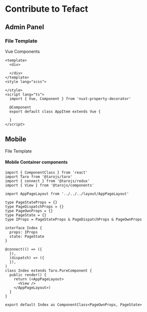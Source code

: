# Contribute to Tefact

## Admin Panel

### File Template

Vue Components 

```vue
<template>
  <div>

  </div>
</template>
<style lang="scss">

</style>
<script lang="ts">
  import { Vue, Component } from 'nuxt-property-decorator'

  @Component
  export default class AppItem extends Vue {

  }
</script>
```

## Mobile

File Template

#### Mobile Container components

```react
import { ComponentClass } from 'react'
import Taro from '@tarojs/taro'
import { connect } from '@tarojs/redux'
import { View } from '@tarojs/components'

import AppPageLayout from '../../../layout/AppPageLayout'

type PageStateProps = {}
type PageDispatchProps = {}
type PageOwnProps = {}
type PageState = {}
type IProps = PageStateProps & PageDispatchProps & PageOwnProps

interface Index {
  props: IProps
  state: PageState
}

@connect(() => ({
  }),
  (dispatch) => ({
  }),
)
class Index extends Taro.PureComponent {
  public render() {
    return (<AppPageLayout>
      <View />
    </AppPageLayout>)
  }
}

export default Index as ComponentClass<PageOwnProps, PageState>
```
